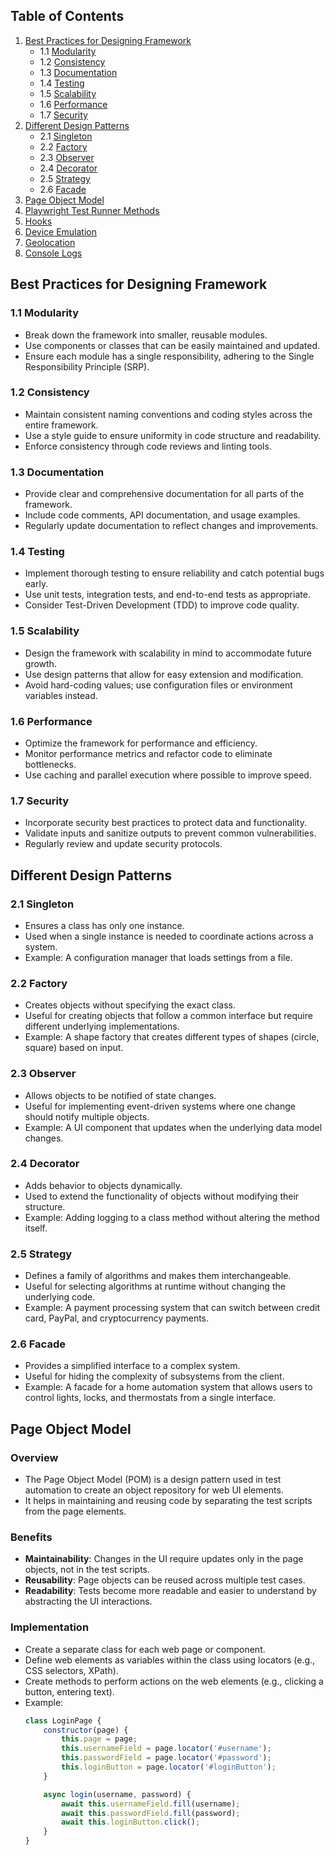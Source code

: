 ## Table of Contents
1. [Best Practices for Designing Framework](#best-practices-for-designing-framework)
   - 1.1 [Modularity](#modularity)
   - 1.2 [Consistency](#consistency)
   - 1.3 [Documentation](#documentation)
   - 1.4 [Testing](#testing)
   - 1.5 [Scalability](#scalability)
   - 1.6 [Performance](#performance)
   - 1.7 [Security](#security)
2. [Different Design Patterns](#different-design-patterns)
   - 2.1 [Singleton](#singleton)
   - 2.2 [Factory](#factory)
   - 2.3 [Observer](#observer)
   - 2.4 [Decorator](#decorator)
   - 2.5 [Strategy](#strategy)
   - 2.6 [Facade](#facade)
3. [Page Object Model](#page-object-model)
4. [Playwright Test Runner Methods](#playwright-test-methods)
5. [Hooks](#hooks)
6. [Device Emulation](#device-emulation)
7. [Geolocation](#geolocation)
8. [Console Logs](#console-logs)

## Best Practices for Designing Framework

### 1.1 Modularity
- Break down the framework into smaller, reusable modules.
- Use components or classes that can be easily maintained and updated.
- Ensure each module has a single responsibility, adhering to the Single Responsibility Principle (SRP).

### 1.2 Consistency
- Maintain consistent naming conventions and coding styles across the entire framework.
- Use a style guide to ensure uniformity in code structure and readability.
- Enforce consistency through code reviews and linting tools.

### 1.3 Documentation
- Provide clear and comprehensive documentation for all parts of the framework.
- Include code comments, API documentation, and usage examples.
- Regularly update documentation to reflect changes and improvements.

### 1.4 Testing
- Implement thorough testing to ensure reliability and catch potential bugs early.
- Use unit tests, integration tests, and end-to-end tests as appropriate.
- Consider Test-Driven Development (TDD) to improve code quality.

### 1.5 Scalability
- Design the framework with scalability in mind to accommodate future growth.
- Use design patterns that allow for easy extension and modification.
- Avoid hard-coding values; use configuration files or environment variables instead.

### 1.6 Performance
- Optimize the framework for performance and efficiency.
- Monitor performance metrics and refactor code to eliminate bottlenecks.
- Use caching and parallel execution where possible to improve speed.

### 1.7 Security
- Incorporate security best practices to protect data and functionality.
- Validate inputs and sanitize outputs to prevent common vulnerabilities.
- Regularly review and update security protocols.

## Different Design Patterns

### 2.1 Singleton
- Ensures a class has only one instance.
- Used when a single instance is needed to coordinate actions across a system.
- Example: A configuration manager that loads settings from a file.

### 2.2 Factory
- Creates objects without specifying the exact class.
- Useful for creating objects that follow a common interface but require different underlying implementations.
- Example: A shape factory that creates different types of shapes (circle, square) based on input.

### 2.3 Observer
- Allows objects to be notified of state changes.
- Useful for implementing event-driven systems where one change should notify multiple objects.
- Example: A UI component that updates when the underlying data model changes.

### 2.4 Decorator
- Adds behavior to objects dynamically.
- Used to extend the functionality of objects without modifying their structure.
- Example: Adding logging to a class method without altering the method itself.

### 2.5 Strategy
- Defines a family of algorithms and makes them interchangeable.
- Useful for selecting algorithms at runtime without changing the underlying code.
- Example: A payment processing system that can switch between credit card, PayPal, and cryptocurrency payments.

### 2.6 Facade
- Provides a simplified interface to a complex system.
- Useful for hiding the complexity of subsystems from the client.
- Example: A facade for a home automation system that allows users to control lights, locks, and thermostats from a single interface.

## Page Object Model

### Overview
- The Page Object Model (POM) is a design pattern used in test automation to create an object repository for web UI elements.
- It helps in maintaining and reusing code by separating the test scripts from the page elements.

### Benefits
- **Maintainability**: Changes in the UI require updates only in the page objects, not in the test scripts.
- **Reusability**: Page objects can be reused across multiple test cases.
- **Readability**: Tests become more readable and easier to understand by abstracting the UI interactions.

### Implementation
- Create a separate class for each web page or component.
- Define web elements as variables within the class using locators (e.g., CSS selectors, XPath).
- Create methods to perform actions on the web elements (e.g., clicking a button, entering text).
- Example:
  ```javascript
  class LoginPage {
      constructor(page) {
          this.page = page;
          this.usernameField = page.locator('#username');
          this.passwordField = page.locator('#password');
          this.loginButton = page.locator('#loginButton');
      }

      async login(username, password) {
          await this.usernameField.fill(username);
          await this.passwordField.fill(password);
          await this.loginButton.click();
      }
  }
  ```
